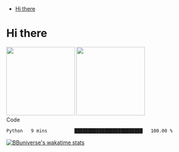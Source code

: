<!--ts-->
* [Hi there](#hi-there)

<!-- Created by https://github.com/ekalinin/github-markdown-toc -->
<!-- Added by: runner, at: Wed Sep 27 04:19:34 UTC 2023 -->

<!--te-->


# Hi there

<!--
**BBuniverse/BBuniverse** is a ✨ _special_ ✨ repository because its `README.md` (this file) appears on your GitHub profile.

Here are some ideas to get you started:

- 🔭 I’m currently working on ...
- 🌱 I’m currently learning ...
- 👯 I’m looking to collaborate on ...
- 🤔 I’m looking for help with ...
- 💬 Ask me about ...
- 📫 How to reach me: ...
- 😄 Pronouns: ...
- ⚡ Fun fact: ...
-->


<div display="flex">
  <img src="https://github-readme-stats.vercel.app/api?username=BBuniverse&show_icons=true&count_private=true&theme=radical&hide_border=true" height="180"/>
  <img src="https://github-readme-stats.vercel.app/api/top-langs/?username=BBuniverse&layout=compact&theme=radical&hide_border=true" height="180"/>
</div
     

## Code
<!--START_SECTION:waka-->

```txt
Python   9 mins          █████████████████████████   100.00 %
```

<!--END_SECTION:waka-->
     
[![BBuniverse's wakatime stats](https://github-readme-stats.vercel.app/api/wakatime?username=BBuniverse)](https://github.com/anuraghazra/github-readme-stats)
